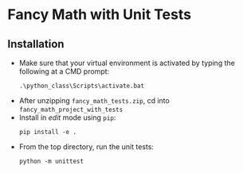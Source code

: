 # Fancy Math with Unit Tests

## Installation
- Make sure that your virtual environment is activated by typing the following at a CMD prompt:
    ```
    .\python_class\Scripts\activate.bat
    ```
- After unzipping `fancy_math_tests.zip`, cd into `fancy_math_project_with_tests`
- Install in _edit_ mode using `pip`:
    ```
    pip install -e .
    ```
- From the top directory, run the unit tests:
    ```
    python -m unittest
    ```